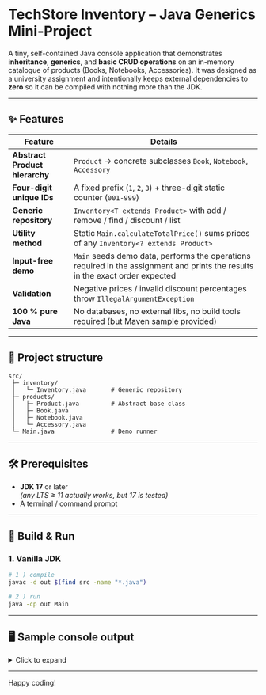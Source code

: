 # TechStore Inventory – Java Generics Mini-Project

A tiny, self-contained Java console application that demonstrates **inheritance**, **generics**, and **basic CRUD operations** on an in-memory catalogue of products (Books, Notebooks, Accessories).
It was designed as a university assignment and intentionally keeps external dependencies to **zero** so it can be compiled with nothing more than the JDK.

---

## ✨ Features

| Feature | Details |
|---------|---------|
| **Abstract Product hierarchy** | `Product` → concrete subclasses `Book`, `Notebook`, `Accessory` |
| **Four-digit unique IDs** | A fixed prefix (`1`, `2`, `3`) + three-digit static counter (`001-999`) |
| **Generic repository** | `Inventory<T extends Product>` with add / remove / find / discount / list |
| **Utility method** | Static `Main.calculateTotalPrice()` sums prices of any `Inventory<? extends Product>` |
| **Input-free demo** | `Main` seeds demo data, performs the operations required in the assignment and prints the results in the exact order expected |
| **Validation** | Negative prices / invalid discount percentages throw `IllegalArgumentException` |
| **100 % pure Java** | No databases, no external libs, no build tools required (but Maven sample provided) |

---

## 📁 Project structure

```
src/
 ├─ inventory/
 │   └─ Inventory.java       # Generic repository
 ├─ products/
 │   ├─ Product.java         # Abstract base class
 │   ├─ Book.java
 │   ├─ Notebook.java
 │   └─ Accessory.java
 └─ Main.java                # Demo runner
```

---

## 🛠 Prerequisites

* **JDK 17** or later  
  _(any LTS ≥ 11 actually works, but 17 is tested)_
* A terminal / command prompt


---

## 🚀 Build & Run

### 1. Vanilla JDK

```bash
# 1 ) compile
javac -d out $(find src -name "*.java")

# 2 ) run
java -cp out Main
```

---

## 🖥 Sample console output

<details>
<summary>Click to expand</summary>

```
===  محصولات افزوده‌شده  ===
--- BOOKS ---
Title=Clean Code ,Price=55.0 ,ID=1001 ,Author=R. Martin ,Publication=Prentice-Hall ,Genre=Programming
Title=Effective Java ,Price=60.0 ,ID=1002 ,Author=J. Bloch ,Publication=Addison-Wesley ,Genre=Programming

--- NOTEBOOKS ---
Title=Graph Paper ,Price=5.5 ,ID=2001 ,PageCount=120 ,isHardCover=false
Title=Sketch Pad ,Price=7.0 ,ID=2002 ,PageCount=80 ,isHardCover=true

--- ACCESSORIES ---
Title=Pen Blue ,Price=1.2 ,ID=3001 ,Color=Blue
Title=Pen Black ,Price=1.2 ,ID=3002 ,Color=Black


===  مجموع قیمت پس از حذف  ===
Books total   : 60.00
Notebooks total: 12.50
Accessories total: 1.20


===  جستجو با findItemsById  ===
Existing id 2001 → Title=Graph Paper ,Price=5.5 ,ID=2001 ,PageCount=120 ,isHardCover=false
Non-existing id 9999 → null

===  وضعیت نهایی محصولات  ===
--- BOOKS ---
Title=Effective Java ,Price=48.0 ,ID=1002 ,Author=J. Bloch ,Publication=Addison-Wesley ,Genre=Programming

--- NOTEBOOKS ---
Title=Graph Paper ,Price=5.5 ,ID=2001 ,PageCount=120 ,isHardCover=false
Title=Sketch Pad ,Price=6.3 ,ID=2002 ,PageCount=80 ,isHardCover=true

--- ACCESSORIES ---
Title=Pen Black ,Price=1.2 ,ID=3002 ,Color=Black
```
</details>

---

Happy coding!
